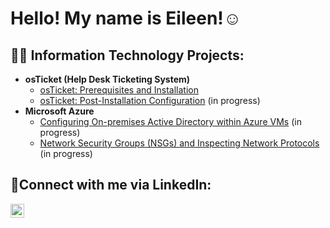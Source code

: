<h1>Hello! My name is Eileen!<a href="https://www.linkedin.com/in/eher97/"></a>☺</h1>

<h2>👨‍💻 Information Technology Projects:</h2>

- <b>osTicket (Help Desk Ticketing System)</b>
  - [osTicket: Prerequisites and Installation](https://github.com/eher97/osticket-prereqs)
  - [osTicket: Post-Installation Configuration]() (in progress)
- <b>Microsoft Azure</b>
  - [Configuring On-premises Active Directory within Azure VMs]() (in progress)
  - [Network Security Groups (NSGs) and Inspecting Network Protocols]() (in progress)

<h2>🤳Connect with me via LinkedIn:</h2>


[<img align="left" alt="Josh | LinkedIn" width="22px" src="https://cdn.jsdelivr.net/npm/simple-icons@v3/icons/linkedin.svg" />][linkedin]



[linkedin]: https://www.linkedin.com/in/eher97/
